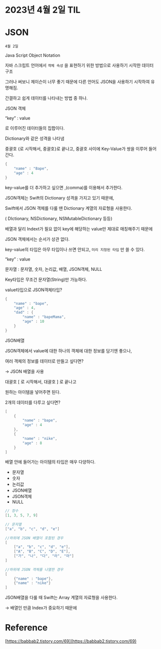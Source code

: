 # 2023년 4월 2일 TIL

# JSON

`4월 2일`

Java Script Object Notation

자바 스크립트 언어에서 `객체 속성` 을 표현하기 위한 방법으로 사용하기 시작한 데이터 구조

그러나 써보니 제이슨이 너무 좋기 때문에 다른 언어도 JSON을 사용하기 시작하여 유명해짐.

간결하고 쉽게 데이터를 나타내는 방법 중 하나.

JSON 객체

“key” : value

로 이루어진 데이터들의 집합이다.

Dictionary와 같은 성격을 나타냄

중괄호 {로 시작해서, 중괄호}로 끝나고, 중괄호 사이에 Key-Value가 쌍을 이루어 들어간다.

```swift
{
    "name" : "Bape",
    "age" : 4
}
```

key-value를 더 추가하고 싶으면 ,(comma)를 이용해서 추가한다.

JSON객체는 Swift의 Dictionary 성격을 가지고 있기 때문에,

Swift에서 JSON 객체를 다룰 땐 Dictionary 계열의 자료형을 사용한다.

( DIctionary, NSDictionary, NSMutableDictionary 등등)

배열과 달리 Indext가 필요 없이 key에 해당하는 value만 제대로 매칭해주기 때문에

JSON 객체에서는 순서가 상관 없다.

key-value의 타입은 아무 타입이나 쓰면 안되고, `미리 지정된 타입` 만 쓸 수 있다.

“key” : value

문자열 : 문자열, 숫자, 논리값, 배열, JSON객체, NULL

Key타입은 무조건 문자열(String)만 가능하다.

value타입으로 JSON객체타입?

```swift
{
    "name" : "bape",
    "age" : 4,
    "dad" : {
        "name" : "bapeMama",
        "age" : 10
    }
}
```

JSON배열

JSON객체에서 value에 대한 하나의 객체에 대한 정보를 담기엔 좋으나,

여러 객체의 정보를 데이터로 만들고 싶다면?

→ JSON 배열을 사용

대괄호 [ 로 시작해서, 대괄호 ] 로 끝나고

원하는 아이템을 넣어주면 된다.

2개의 데이터를 다루고 싶다면?

```swift
[
    {
        "name" : "bape",
        "age" : 4
    },
    {
        "name" : "nike",
        "age" : 8
    }
]
```

배열 안에 들어가는 아이템의 타입은 매우 다양하다.

- 문자열
- 숫자
- 논리값
- JSON배열
- JSON객체
- NULL

```swift
// 정수
[1, 3, 5, 7, 9]
 
// 문자열
["a", "b", "c", "d", "e"]
 
//하위에 JSON 배열이 포함된 경우
[
    ["a", "b", "c", "d", "e"],
    ["A", "B", "C", "D", "E"],
    ["가", "나", "다", "라", "마"]
]
 
//하위에 JSON 객체를 나열한 경우
[
    {"name" : "bape"},
    {"name" : "nike"}
]
```

JSON배열을 다룰 때 Swift는 Array 계열의 자료형을 사용한다.

→ 배열인 만큼 Index가 중요하기 때문에

# Reference

[https://babbab2.tistory.com/69](https://babbab2.tistory.com/69)
